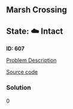 ## Marsh Crossing

## State: :cloud: **Intact**

**ID: 607**

[Problem Description](https://projecteuler.net/problem=607)

[Source code](main.cpp)

### Solution
0